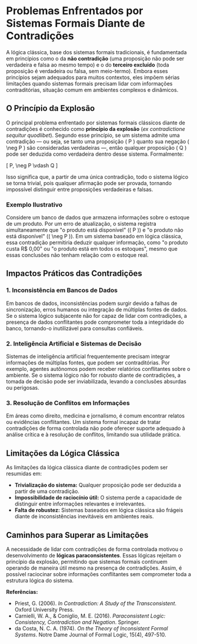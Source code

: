 
# Problemas Enfrentados por Sistemas Formais Diante de Contradições

A lógica clássica, base dos sistemas formais tradicionais, é fundamentada em princípios como o da **não contradição** (uma proposição não pode ser verdadeira e falsa ao mesmo tempo) e o do **terceiro excluído** (toda proposição é verdadeira ou falsa, sem meio-termo). Embora esses princípios sejam adequados para muitos contextos, eles impõem sérias limitações quando sistemas formais precisam lidar com informações contraditórias, situação comum em ambientes complexos e dinâmicos.

## O Princípio da Explosão

O principal problema enfrentado por sistemas formais clássicos diante de contradições é conhecido como **princípio da explosão** (*ex contradictione sequitur quodlibet*). Segundo esse princípio, se um sistema admite uma contradição — ou seja, se tanto uma proposição \( P \) quanto sua negação \( \neg P \) são consideradas verdadeiras —, então qualquer proposição \( Q \) pode ser deduzida como verdadeira dentro desse sistema. Formalmente:

\[
P, \neg P \vdash Q
\]

Isso significa que, a partir de uma única contradição, todo o sistema lógico se torna trivial, pois qualquer afirmação pode ser provada, tornando impossível distinguir entre proposições verdadeiras e falsas.

### Exemplo Ilustrativo

Considere um banco de dados que armazena informações sobre o estoque de um produto. Por um erro de atualização, o sistema registra simultaneamente que "o produto está disponível" (\( P \)) e "o produto não está disponível" (\( \neg P \)). Em um sistema baseado em lógica clássica, essa contradição permitiria deduzir qualquer informação, como "o produto custa R$ 0,00" ou "o produto está em todos os estoques", mesmo que essas conclusões não tenham relação com o estoque real.

## Impactos Práticos das Contradições

### 1. **Inconsistência em Bancos de Dados**

Em bancos de dados, inconsistências podem surgir devido a falhas de sincronização, erros humanos ou integração de múltiplas fontes de dados. Se o sistema lógico subjacente não for capaz de lidar com contradições, a presença de dados conflitantes pode comprometer toda a integridade do banco, tornando-o inutilizável para consultas confiáveis.

### 2. **Inteligência Artificial e Sistemas de Decisão**

Sistemas de inteligência artificial frequentemente precisam integrar informações de múltiplas fontes, que podem ser contraditórias. Por exemplo, agentes autônomos podem receber relatórios conflitantes sobre o ambiente. Se o sistema lógico não for robusto diante de contradições, a tomada de decisão pode ser inviabilizada, levando a conclusões absurdas ou perigosas.

### 3. **Resolução de Conflitos em Informações**

Em áreas como direito, medicina e jornalismo, é comum encontrar relatos ou evidências conflitantes. Um sistema formal incapaz de tratar contradições de forma controlada não pode oferecer suporte adequado à análise crítica e à resolução de conflitos, limitando sua utilidade prática.

## Limitações da Lógica Clássica

As limitações da lógica clássica diante de contradições podem ser resumidas em:

- **Trivialização do sistema:** Qualquer proposição pode ser deduzida a partir de uma contradição.
- **Impossibilidade de raciocínio útil:** O sistema perde a capacidade de distinguir entre informações relevantes e irrelevantes.
- **Falta de robustez:** Sistemas baseados em lógica clássica são frágeis diante de inconsistências inevitáveis em ambientes reais.

## Caminhos para Superar as Limitações

A necessidade de lidar com contradições de forma controlada motivou o desenvolvimento de **lógicas paraconsistentes**. Essas lógicas rejeitam o princípio da explosão, permitindo que sistemas formais continuem operando de maneira útil mesmo na presença de contradições. Assim, é possível raciocinar sobre informações conflitantes sem comprometer toda a estrutura lógica do sistema.



**Referências:**

- Priest, G. (2006). *In Contradiction: A Study of the Transconsistent*. Oxford University Press.
- Carnielli, W. A., & Coniglio, M. E. (2016). *Paraconsistent Logic: Consistency, Contradiction and Negation*. Springer.
- da Costa, N. C. A. (1974). *On the Theory of Inconsistent Formal Systems*. Notre Dame Journal of Formal Logic, 15(4), 497-510.


